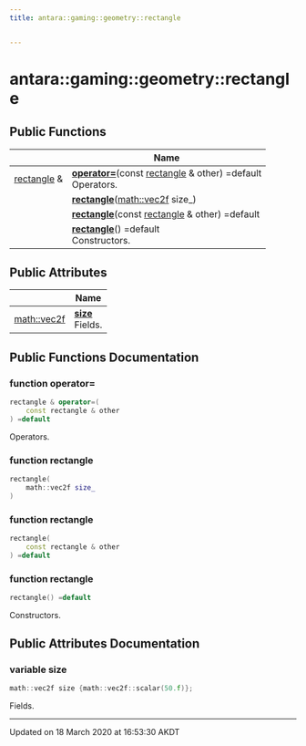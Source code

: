 ```yaml
---
title: antara::gaming::geometry::rectangle


---
```


# antara::gaming::geometry::rectangle















## Public Functions

|                | Name           |
| -------------- | -------------- |
| [rectangle](Classes/structantara_1_1gaming_1_1geometry_1_1rectangle.md) & | **[operator=](Classes/structantara_1_1gaming_1_1geometry_1_1rectangle.md#function-operator=)**(const [rectangle](Classes/structantara_1_1gaming_1_1geometry_1_1rectangle.md) & other) =default <br>Operators.  |
|  | **[rectangle](Classes/structantara_1_1gaming_1_1geometry_1_1rectangle.md#function-rectangle)**([math::vec2f](Classes/classantara_1_1gaming_1_1math_1_1basic__vector.md) size_)  |
|  | **[rectangle](Classes/structantara_1_1gaming_1_1geometry_1_1rectangle.md#function-rectangle)**(const [rectangle](Classes/structantara_1_1gaming_1_1geometry_1_1rectangle.md) & other) =default  |
|  | **[rectangle](Classes/structantara_1_1gaming_1_1geometry_1_1rectangle.md#function-rectangle)**() =default <br>Constructors.  |


## Public Attributes

|                | Name           |
| -------------- | -------------- |
| [math::vec2f](Classes/classantara_1_1gaming_1_1math_1_1basic__vector.md) | **[size](Classes/structantara_1_1gaming_1_1geometry_1_1rectangle.md#variable-size)** <br>Fields.  |










## Public Functions Documentation

### function operator=

```cpp
rectangle & operator=(
    const rectangle & other
) =default
```

Operators. 



























### function rectangle

```cpp
rectangle(
    math::vec2f size_
)
```




























### function rectangle

```cpp
rectangle(
    const rectangle & other
) =default
```




























### function rectangle

```cpp
rectangle() =default
```

Constructors. 





























## Public Attributes Documentation

### variable size

```cpp
math::vec2f size {math::vec2f::scalar(50.f)};
```

Fields. 































-------------------------------

Updated on 18 March 2020 at 16:53:30 AKDT